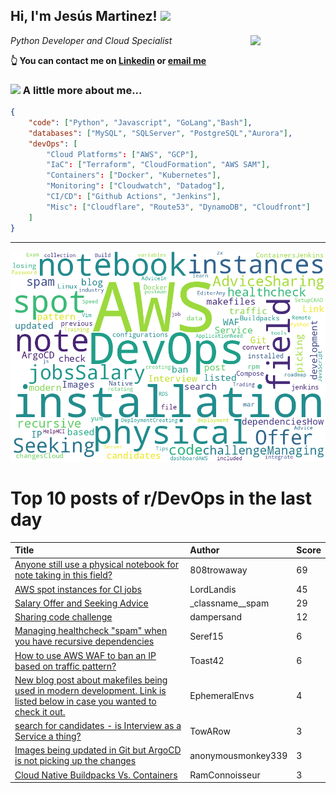 <!--
**jmartinezl/jmartinezl** is a ✨ _special_ ✨ repository because its `README.md` (this file) appears on your GitHub profile.

Here are some ideas to get you started:

- 🔭 I’m currently working on ...
- 🌱 I’m currently learning ...
- 👯 I’m looking to collaborate on ...
- 🤔 I’m looking for help with ...
- 💬 Ask me about ...
- 📫 How to reach me: ...
- 😄 Pronouns: ...
- ⚡ Fun fact: ...
-->

<h2>Hi, I'm Jesús Martinez! <img src="https://media.giphy.com/media/WUlplcMpOCEmTGBtBW/giphy.gif" width="30"> </h2>
<img align='right' src="https://media.giphy.com/media/NytMLKyiaIh6VH9SPm/giphy.gif" width="120">
<p><em>Python Developer and Cloud Specialist
</em></p>

**👆 You can contact me on [Linkedin](https://www.linkedin.com/in/jes%C3%BAs-martinez-2b7b10104/) or [email me](mailto:jesus.mtz.lorenzo@gmail.com)**

### <img src="https://media.giphy.com/media/VgCDAzcKvsR6OM0uWg/giphy.gif" width="50"> A little more about me...  

```json
{
    "code": ["Python", "Javascript", "GoLang","Bash"],
    "databases": ["MySQL", "SQLServer", "PostgreSQL","Aurora"],
    "devOps": [
        "Cloud Platforms": ["AWS", "GCP"],
        "IaC": ["Terraform", "CloudFormation", "AWS SAM"],
        "Containers": ["Docker", "Kubernetes"],
        "Monitoring": ["Cloudwatch", "Datadog"],
        "CI/CD": ["Github Actions", "Jenkins"],
        "Misc": ["Cloudflare", "Route53", "DynamoDB", "Cloudfront"]
    ]
}
```
---

![Wordcloud](./cloud.png)

# Top 10 posts of r/DevOps in the last day

| Title | Author | Score |
|:---|:---|:---|
| [Anyone still use a physical notebook for note taking in this field?](https://www.reddit.com/r/devops/comments/te9w2t/anyone_still_use_a_physical_notebook_for_note/) | 808trowaway | 69 |
| [AWS spot instances for CI jobs](https://www.reddit.com/r/devops/comments/te0fy2/aws_spot_instances_for_ci_jobs/) | LordLandis | 45 |
| [Salary Offer and Seeking Advice](https://www.reddit.com/r/devops/comments/te3va9/salary_offer_and_seeking_advice/) | _classname__spam | 29 |
| [Sharing code challenge](https://www.reddit.com/r/devops/comments/tei05f/sharing_code_challenge/) | dampersand | 12 |
| [Managing healthcheck "spam" when you have recursive dependencies](https://www.reddit.com/r/devops/comments/te8xxm/managing_healthcheck_spam_when_you_have_recursive/) | Seref15 | 6 |
| [How to use AWS WAF to ban an IP based on traffic pattern?](https://www.reddit.com/r/devops/comments/teb72y/how_to_use_aws_waf_to_ban_an_ip_based_on_traffic/) | Toast42 | 6 |
| [New blog post about makefiles being used in modern development. Link is listed below in case you wanted to check it out.](https://www.reddit.com/r/devops/comments/te3pry/new_blog_post_about_makefiles_being_used_in/) | EphemeralEnvs | 4 |
| [search for candidates - is Interview as a Service a thing?](https://www.reddit.com/r/devops/comments/tdy7jh/search_for_candidates_is_interview_as_a_service_a/) | TowARow | 3 |
| [Images being updated in Git but ArgoCD is not picking up the changes](https://www.reddit.com/r/devops/comments/te9s1v/images_being_updated_in_git_but_argocd_is_not/) | anonymousmonkey339 | 3 |
| [Cloud Native Buildpacks Vs. Containers](https://www.reddit.com/r/devops/comments/tdzi17/cloud_native_buildpacks_vs_containers/) | RamConnoisseur | 3 |
